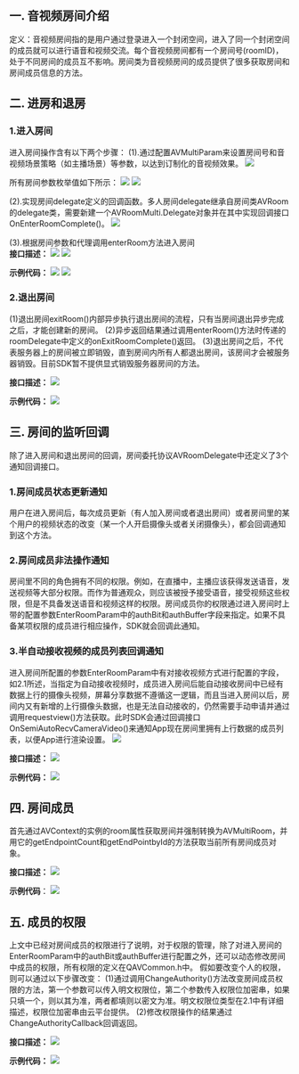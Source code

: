 ## 一. 音视频房间介绍
定义：音视频房间指的是用户通过登录进入一个封闭空间，进入了同一个封闭空间的成员就可以进行语音和视频交流。每个音视频房间都有一个房间号(roomID)，处于不同房间的成员互不影响。房间类为音视频房间的成员提供了很多获取房间和房间成员信息的方法。
## 二. 进房和退房
### 1.进入房间
进入房间操作含有以下两个步骤：
(1).通过配置AVMultiParam来设置房间号和音视频场景策略（如主播场景）等参数，以达到订制化的音视频效果。
   ![](http://imgcache.tce.fsphere.cn/static/mccdn.qcloud.com/static/img/f20213fc76026ab7aa2f407eeb92dfa9/image.png)
	 
所有房间参数枚举值如下所示：
   ![](http://imgcache.tce.fsphere.cn/static/mccdn.qcloud.com/static/img/0383ddf61f7477d11b8bc100daca4af4/image.png) 
	 ![](https:http://imgcache.tce.fsphere.cn/static/mccdn.qcloud.com/static/img/923b8ddb63523817a265eae6b5edee03/image.png)
	 
(2).实现房间delegate定义的回调函数。多人房间delegate继承自房间类AVRoom的delegate类，需要新建一个AVRoomMulti.Delegate对象并在其中实现回调接口OnEnterRoomComplete()。
   ![](http://imgcache.tce.fsphere.cn/static/mccdn.qcloud.com/static/img/a5fbf9b759be82267c7fe72f3c413f1c/image.png)
	 
(3).根据房间参数和代理调用enterRoom方法进入房间   
**接口描述：**
   ![](http://imgcache.tce.fsphere.cn/static/mccdn.qcloud.com/static/img/ccec380f63155ba6262511fc8816da69/image.png)
	 ![](https:http://imgcache.tce.fsphere.cn/static/mccdn.qcloud.com/static/img/923b8ddb63523817a265eae6b5edee03/image.png)
	 
**示例代码：**
   ![](http://imgcache.tce.fsphere.cn/static/mccdn.qcloud.com/static/img/13e608b48c0bfd42234f992fb45148c1/image.png)
	 ![](http://imgcache.tce.fsphere.cn/static/mccdn.qcloud.com/static/img/a76fb417bd48d9f5fa2bc3829bc57fc3/image.png)
 
### 2.退出房间 
(1)退出房间exitRoom()内部异步执行退出房间的流程，只有当房间退出异步完成之后，才能创建新的房间。
(2)异步返回结果通过调用enterRoom()方法时传递的roomDelegate中定义的onExitRoomComplete()返回。
(3)退出房间之后，不代表服务器上的房间被立即销毁，直到房间内所有人都退出房间，该房间才会被服务器销毁。目前SDK暂不提供显式销毁服务器房间的方法。

**接口描述：**
   ![](http://imgcache.tce.fsphere.cn/static/mccdn.qcloud.com/static/img/01920c5f5517c13495773597a1d118eb/image.png)
	 
**示例代码：**
   ![](http://imgcache.tce.fsphere.cn/static/mccdn.qcloud.com/static/img/99a145f4fb98ef6a709356f12e51a118/image.png)
## 三. 房间的监听回调 
除了进入房间和退出房间的回调，房间委托协议AVRoomDelegate中还定义了3个通知回调接口。
### 1.房间成员状态更新通知
用户在进入房间后，每次成员更新（有人加入房间或者退出房间）或者房间里的某个用户的视频状态的改变（某一个人开启摄像头或者关闭摄像头），都会回调通知到这个方法。
### 2.房间成员非法操作通知
房间里不同的角色拥有不同的权限。例如，在直播中，主播应该获得发送语音，发送视频等大部分权限。而作为普通观众，则应该被授予接受语音，接受视频这些权限，但是不具备发送语音和视频这样的权限。房间成员你的权限通过进入房间时上带的配置参数EnterRoomParam中的authBit和authBuffer字段来指定。如果不具备某项权限的成员进行相应操作，SDK就会回调此通知。
### 3.半自动接收视频的成员列表回调通知
进入房间所配置的参数EnterRoomParam中有对接收视频方式进行配置的字段，如2.1所述，当指定为自动接收视频时，成员进入房间后能自动接收房间中已经有数据上行的摄像头视频，屏幕分享数据不遵循这一逻辑，而且当进入房间以后，房间内又有新增的上行摄像头数据，也是无法自动接收的，仍然需要手动申请并通过调用requestview()方法获取。此时SDK会通过回调接口OnSemiAutoRecvCameraVideo()来通知App现在房间里拥有上行数据的成员列表，以便App进行渲染设置。
    ![](http://imgcache.tce.fsphere.cn/static/mccdn.qcloud.com/static/img/076e1a77c35b07caee4eb03b712135d3/image.png)
		
**接口描述：**
    ![](http://imgcache.tce.fsphere.cn/static/mccdn.qcloud.com/static/img/83ee3d1ac00f21fa07a770634a0da001/image.png)
		
**示例代码：**
    ![](http://imgcache.tce.fsphere.cn/static/mccdn.qcloud.com/static/img/4070db894c4d9bc99b6ff3e0763adfde/image.png)
## 四. 房间成员
首先通过AVContext的实例的room属性获取房间并强制转换为AVMultiRoom，并用它的getEndpointCount和getEndPointbyId的方法获取当前所有房间成员对象。
			
**接口描述：**
		![](http://imgcache.tce.fsphere.cn/static/mccdn.qcloud.com/static/img/cac69699ca13610d8190278bee335a8f/image.png)
		
**示例代码**：
    ![](http://imgcache.tce.fsphere.cn/static/mccdn.qcloud.com/static/img/2ffa7d872ea9a7011f14c9debc520bd5/image.png)
## 五. 成员的权限
上文中已经对房间成员的权限进行了说明，对于权限的管理，除了对进入房间的EnterRoomParam中的authBit或authBuffer进行配置之外，还可以动态修改房间中成员的权限，所有权限的定义在QAVCommon.h中。
假如要改变个人的权限，则可以通过以下步骤改变：
(1)通过调用ChangeAuthority()方法改变房间成员权限的方法，第一个参数可以传入明文权限位，第二个参数传入权限位加密串，如果只填一个，则以其为准，两者都填则以密文为准。明文权限位类型在2.1中有详细描述，权限位加密串由云平台提供。
(2)修改权限操作的结果通过ChangeAuthorityCallback回调返回。

**接口描述：**
    ![](http://imgcache.tce.fsphere.cn/static/mccdn.qcloud.com/static/img/b025bf0b6c79b0306394014a7beafe6b/image.png)
		
**示例代码：**
    ![](http://imgcache.tce.fsphere.cn/static/mccdn.qcloud.com/static/img/59742460d425b1976c532f7c54ce4287/image.png)
